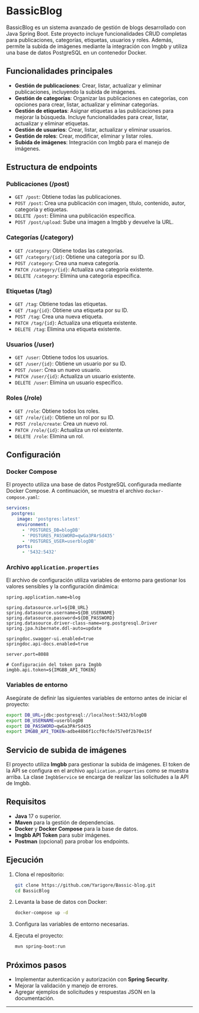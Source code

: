 # BassicBlog

BassicBlog es un sistema avanzado de gestión de blogs desarrollado con Java Spring Boot. Este proyecto incluye funcionalidades CRUD completas para publicaciones, categorías, etiquetas, usuarios y roles. Además, permite la subida de imágenes mediante la integración con Imgbb y utiliza una base de datos PostgreSQL en un contenedor Docker.

## Funcionalidades principales

- **Gestión de publicaciones**: Crear, listar, actualizar y eliminar publicaciones, incluyendo la subida de imágenes.
- **Gestión de categorías**: Organizar las publicaciones en categorías, con opciones para crear, listar, actualizar y eliminar categorías.
- **Gestión de etiquetas**: Asignar etiquetas a las publicaciones para mejorar la búsqueda. Incluye funcionalidades para crear, listar, actualizar y eliminar etiquetas.
- **Gestión de usuarios**: Crear, listar, actualizar y eliminar usuarios.
- **Gestión de roles**: Crear, modificar, eliminar y listar roles.
- **Subida de imágenes**: Integración con Imgbb para el manejo de imágenes.

## Estructura de endpoints

### Publicaciones (/post)

- `GET /post`: Obtiene todas las publicaciones.
- `POST /post`: Crea una publicación con imagen, título, contenido, autor, categoría y etiquetas.
- `DELETE /post`: Elimina una publicación específica.
- `POST /post/upload`: Sube una imagen a Imgbb y devuelve la URL.

### Categorías (/category)

- `GET /category`: Obtiene todas las categorías.
- `GET /category/{id}`: Obtiene una categoría por su ID.
- `POST /category`: Crea una nueva categoría.
- `PATCH /category/{id}`: Actualiza una categoría existente.
- `DELETE /category`: Elimina una categoría específica.

### Etiquetas (/tag)

- `GET /tag`: Obtiene todas las etiquetas.
- `GET /tag/{id}`: Obtiene una etiqueta por su ID.
- `POST /tag`: Crea una nueva etiqueta.
- `PATCH /tag/{id}`: Actualiza una etiqueta existente.
- `DELETE /tag`: Elimina una etiqueta existente.

### Usuarios (/user)

- `GET /user`: Obtiene todos los usuarios.
- `GET /user/{id}`: Obtiene un usuario por su ID.
- `POST /user`: Crea un nuevo usuario.
- `PATCH /user/{id}`: Actualiza un usuario existente.
- `DELETE /user`: Elimina un usuario específico.

### Roles (/role)

- `GET /role`: Obtiene todos los roles.
- `GET /role/{id}`: Obtiene un rol por su ID.
- `POST /role/create`: Crea un nuevo rol.
- `PATCH /role/{id}`: Actualiza un rol existente.
- `DELETE /role`: Elimina un rol.

## Configuración

### Docker Compose

El proyecto utiliza una base de datos PostgreSQL configurada mediante Docker Compose. A continuación, se muestra el archivo `docker-compose.yaml`:

```yaml
services:
  postgres:
    image: 'postgres:latest'
    environment:
      - 'POSTGRES_DB=blogDB'
      - 'POSTGRES_PASSWORD=qwGa3PArSd435'
      - 'POSTGRES_USER=userblogDB'
    ports:
      - '5432:5432'
```

### Archivo `application.properties`

El archivo de configuración utiliza variables de entorno para gestionar los valores sensibles y la configuración dinámica:

```properties
spring.application.name=blog

spring.datasource.url=${DB_URL}
spring.datasource.username=${DB_USERNAME}
spring.datasource.password=${DB_PASSWORD}
spring.datasource.driver-class-name=org.postgresql.Driver
spring.jpa.hibernate.ddl-auto=update

springdoc.swagger-ui.enabled=true
springdoc.api-docs.enabled=true

server.port=8088

# Configuración del token para Imgbb
imgbb.api.token=${IMGBB_API_TOKEN}
```

### Variables de entorno

Asegúrate de definir las siguientes variables de entorno antes de iniciar el proyecto:

```bash
export DB_URL=jdbc:postgresql://localhost:5432/blogDB
export DB_USERNAME=userblogDB
export DB_PASSWORD=qwGa3PArSd435
export IMGBB_API_TOKEN=adbe48b6f1ccf0cfde757e0f2b70e15f
```

## Servicio de subida de imágenes

El proyecto utiliza **Imgbb** para gestionar la subida de imágenes. El token de la API se configura en el archivo `application.properties` como se muestra arriba. La clase `ImgbbService` se encarga de realizar las solicitudes a la API de Imgbb.

## Requisitos

- **Java** 17 o superior.
- **Maven** para la gestión de dependencias.
- **Docker** y **Docker Compose** para la base de datos.
- **Imgbb API Token** para subir imágenes.
- **Postman** (opcional) para probar los endpoints.

## Ejecución

1. Clona el repositorio:
   ```bash
   git clone https://github.com/Yarigore/Bassic-blog.git
   cd BassicBlog
   ```

2. Levanta la base de datos con Docker:
   ```bash
   docker-compose up -d
   ```

3. Configura las variables de entorno necesarias.

4. Ejecuta el proyecto:
   ```bash
   mvn spring-boot:run
   ```

## Próximos pasos

- Implementar autenticación y autorización con **Spring Security**.
- Mejorar la validación y manejo de errores.
- Agregar ejemplos de solicitudes y respuestas JSON en la documentación.

---
